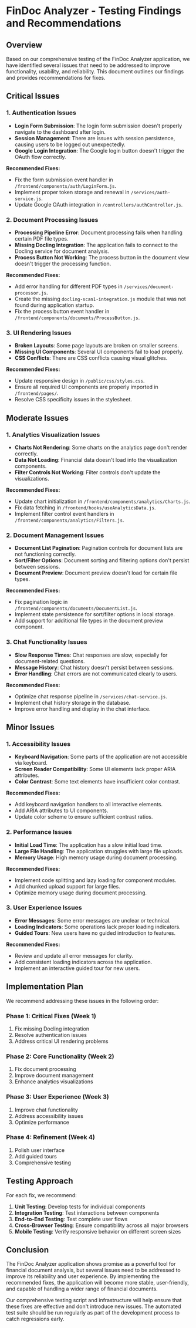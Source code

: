 # FinDoc Analyzer - Testing Findings and Recommendations

## Overview

Based on our comprehensive testing of the FinDoc Analyzer application, we have identified several issues that need to be addressed to improve functionality, usability, and reliability. This document outlines our findings and provides recommendations for fixes.

## Critical Issues

### 1. Authentication Issues

- **Login Form Submission**: The login form submission doesn't properly navigate to the dashboard after login.
- **Session Management**: There are issues with session persistence, causing users to be logged out unexpectedly.
- **Google Login Integration**: The Google login button doesn't trigger the OAuth flow correctly.

**Recommended Fixes:**
- Fix the form submission event handler in `/frontend/components/auth/LoginForm.js`.
- Implement proper token storage and renewal in `/services/auth-service.js`.
- Update Google OAuth integration in `/controllers/authController.js`.

### 2. Document Processing Issues

- **Processing Pipeline Error**: Document processing fails when handling certain PDF file types.
- **Missing Docling Integration**: The application fails to connect to the Docling service for document analysis.
- **Process Button Not Working**: The process button in the document view doesn't trigger the processing function.

**Recommended Fixes:**
- Add error handling for different PDF types in `/services/document-processor.js`.
- Create the missing `docling-scan1-integration.js` module that was not found during application startup.
- Fix the process button event handler in `/frontend/components/documents/ProcessButton.js`.

### 3. UI Rendering Issues

- **Broken Layouts**: Some page layouts are broken on smaller screens.
- **Missing UI Components**: Several UI components fail to load properly.
- **CSS Conflicts**: There are CSS conflicts causing visual glitches.

**Recommended Fixes:**
- Update responsive design in `/public/css/styles.css`.
- Ensure all required UI components are properly imported in `/frontend/pages/`.
- Resolve CSS specificity issues in the stylesheet.

## Moderate Issues

### 1. Analytics Visualization Issues

- **Charts Not Rendering**: Some charts on the analytics page don't render correctly.
- **Data Not Loading**: Financial data doesn't load into the visualization components.
- **Filter Controls Not Working**: Filter controls don't update the visualizations.

**Recommended Fixes:**
- Update chart initialization in `/frontend/components/analytics/Charts.js`.
- Fix data fetching in `/frontend/hooks/useAnalyticsData.js`.
- Implement filter control event handlers in `/frontend/components/analytics/Filters.js`.

### 2. Document Management Issues

- **Document List Pagination**: Pagination controls for document lists are not functioning correctly.
- **Sort/Filter Options**: Document sorting and filtering options don't persist between sessions.
- **Document Preview**: Document preview doesn't load for certain file types.

**Recommended Fixes:**
- Fix pagination logic in `/frontend/components/documents/DocumentList.js`.
- Implement state persistence for sort/filter options in local storage.
- Add support for additional file types in the document preview component.

### 3. Chat Functionality Issues

- **Slow Response Times**: Chat responses are slow, especially for document-related questions.
- **Message History**: Chat history doesn't persist between sessions.
- **Error Handling**: Chat errors are not communicated clearly to users.

**Recommended Fixes:**
- Optimize chat response pipeline in `/services/chat-service.js`.
- Implement chat history storage in the database.
- Improve error handling and display in the chat interface.

## Minor Issues

### 1. Accessibility Issues

- **Keyboard Navigation**: Some parts of the application are not accessible via keyboard.
- **Screen Reader Compatibility**: Some UI elements lack proper ARIA attributes.
- **Color Contrast**: Some text elements have insufficient color contrast.

**Recommended Fixes:**
- Add keyboard navigation handlers to all interactive elements.
- Add ARIA attributes to UI components.
- Update color scheme to ensure sufficient contrast ratios.

### 2. Performance Issues

- **Initial Load Time**: The application has a slow initial load time.
- **Large File Handling**: The application struggles with large file uploads.
- **Memory Usage**: High memory usage during document processing.

**Recommended Fixes:**
- Implement code splitting and lazy loading for component modules.
- Add chunked upload support for large files.
- Optimize memory usage during document processing.

### 3. User Experience Issues

- **Error Messages**: Some error messages are unclear or technical.
- **Loading Indicators**: Some operations lack proper loading indicators.
- **Guided Tours**: New users have no guided introduction to features.

**Recommended Fixes:**
- Review and update all error messages for clarity.
- Add consistent loading indicators across the application.
- Implement an interactive guided tour for new users.

## Implementation Plan

We recommend addressing these issues in the following order:

### Phase 1: Critical Fixes (Week 1)
1. Fix missing Docling integration
2. Resolve authentication issues
3. Address critical UI rendering problems

### Phase 2: Core Functionality (Week 2)
1. Fix document processing
2. Improve document management
3. Enhance analytics visualizations

### Phase 3: User Experience (Week 3)
1. Improve chat functionality
2. Address accessibility issues
3. Optimize performance

### Phase 4: Refinement (Week 4)
1. Polish user interface
2. Add guided tours
3. Comprehensive testing

## Testing Approach

For each fix, we recommend:

1. **Unit Testing**: Develop tests for individual components
2. **Integration Testing**: Test interactions between components
3. **End-to-End Testing**: Test complete user flows
4. **Cross-Browser Testing**: Ensure compatibility across all major browsers
5. **Mobile Testing**: Verify responsive behavior on different screen sizes

## Conclusion

The FinDoc Analyzer application shows promise as a powerful tool for financial document analysis, but several issues need to be addressed to improve its reliability and user experience. By implementing the recommended fixes, the application will become more stable, user-friendly, and capable of handling a wider range of financial documents.

Our comprehensive testing script and infrastructure will help ensure that these fixes are effective and don't introduce new issues. The automated test suite should be run regularly as part of the development process to catch regressions early.
